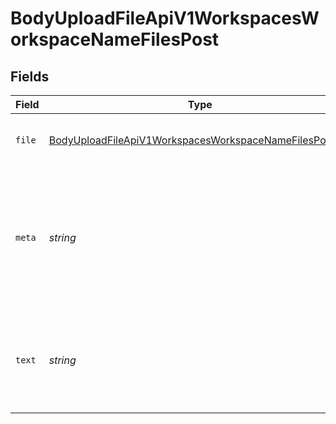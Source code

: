 # BodyUploadFileApiV1WorkspacesWorkspaceNameFilesPost


## Fields

| Field                                                                                                                                     | Type                                                                                                                                      | Required                                                                                                                                  | Description                                                                                                                               |
| ----------------------------------------------------------------------------------------------------------------------------------------- | ----------------------------------------------------------------------------------------------------------------------------------------- | ----------------------------------------------------------------------------------------------------------------------------------------- | ----------------------------------------------------------------------------------------------------------------------------------------- |
| `file`                                                                                                                                    | [BodyUploadFileApiV1WorkspacesWorkspaceNameFilesPostFile](../../models/shared/bodyuploadfileapiv1workspacesworkspacenamefilespostfile.md) | :heavy_minus_sign:                                                                                                                        | Choose the file that you want to upload.                                                                                                  |
| `meta`                                                                                                                                    | *string*                                                                                                                                  | :heavy_minus_sign:                                                                                                                        | Add a list of metadata fields in the "key":"value" format. During search, you can use these metadata as filters.                          |
| `text`                                                                                                                                    | *string*                                                                                                                                  | :heavy_minus_sign:                                                                                                                        | Instead of uploading a file, you can paste the file contents here to create a text file.                                                  |